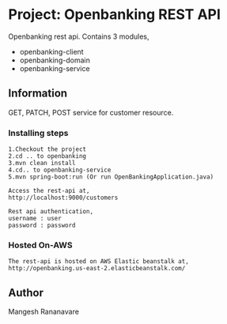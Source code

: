 # Project: Openbanking REST API

Openbanking rest api. Contains 3 modules,
* openbanking-client
* openbanking-domain
* openbanking-service

## Information

GET, PATCH, POST service for customer resource.

### Installing steps
```
1.Checkout the project
2.cd .. to openbanking
3.mvn clean install
4.cd.. to openbanking-service
5.mvn spring-boot:run (Or run OpenBankingApplication.java)
 
Access the rest-api at,
http://localhost:9000/customers
 
Rest api authentication,
username : user
password : password
```

### Hosted On-AWS
```
The rest-api is hosted on AWS Elastic beanstalk at,   
http://openbanking.us-east-2.elasticbeanstalk.com/
```

## Author
Mangesh Rananavare